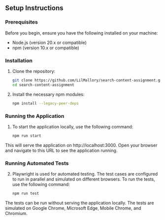 ## Setup Instructions

### Prerequisites

Before you begin, ensure you have the following installed on your machine:
- Node.js (version 20.x or compatible) 
- npm (version 10.x or compatible) 

### Installation

1. Clone the repository:

   ```bash
   git clone https://github.com/LilMallory/search-content-assignment.git
   cd search-content-assignment

2. Install the necessary npm modules:

   ```bash
   npm install --legacy-peer-deps

### Running the Application

1. To start the application locally, use the following command:

   ```bash
   npm run start
   
This will serve the application on http://localhost:3000. Open your browser and navigate to this URL to see the application running.

### Running Automated Tests

2. Playwright is used for automated testing. The test cases are configured to run in parallel and simulated on different browsers. To run the tests, use the following command:

    ```bash
    npm run test

The tests can be run without serving the application locally. The tests are simulated on Google Chrome, Microsoft Edge, Mobile Chrome, and Chromium.